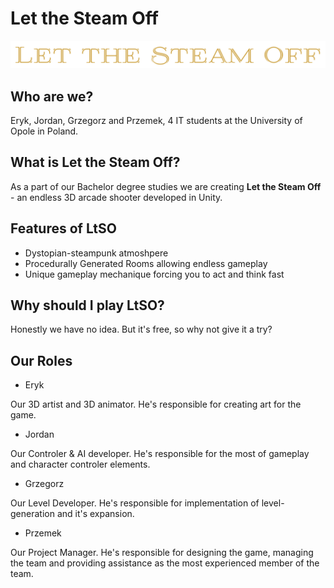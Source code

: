 # Let the Steam Off
![Let The Steam Off](Resources/Presentations/Logo/Title_Gold.png "Let the Steam Off Logo")

## Who are we?
Eryk, Jordan, Grzegorz and Przemek, 4 IT students at the University of Opole in Poland.

## What is Let the Steam Off?
As a part of our Bachelor degree studies we are creating **Let the Steam Off** - an endless 3D arcade shooter developed in Unity. 

## Features of LtSO
- Dystopian-steampunk atmoshpere
- Procedurally Generated Rooms allowing endless gameplay
- Unique gameplay mechanique forcing you to act and think fast

## Why should I play LtSO?
Honestly we have no idea. But it's free, so why not give it a try?

## Our Roles
- Eryk

Our 3D artist and 3D animator. He's responsible for creating art for the game.
- Jordan

Our Controler & AI developer. He's responsible for the most of gameplay and character controler elements.
- Grzegorz

Our Level Developer. He's responsible for implementation of level-generation and it's expansion.
- Przemek

Our Project Manager. He's responsible for designing the game, managing the team and providing assistance as the most experienced member of the team. 
